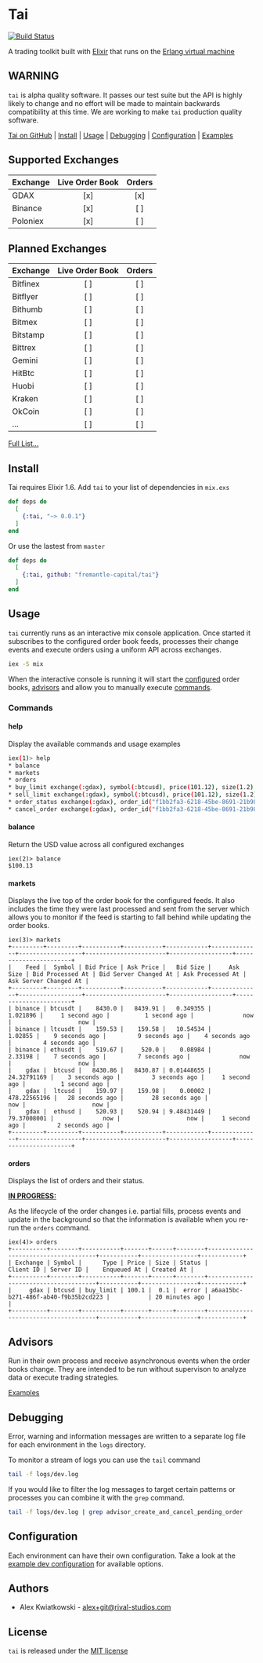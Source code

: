 # Tai
[![Build Status](https://circleci.com/gh/fremantle-capital/tai.png)](https://circleci.com/gh/fremantle-capital/tai)

A trading toolkit built with [Elixir](https://elixir-lang.org/) that runs on the [Erlang virtual machine](http://erlang.org/faq/implementations.html)

## WARNING

`tai` is alpha quality software. It passes our test suite but the API is highly 
likely to change and no effort will be made to maintain backwards compatibility at this time.
We are working to make `tai` production quality software.

[Tai on GitHub](https://github.com/fremantle-capital/tai) | [Install](#install) | [Usage](#usage) | [Debugging](#debugging) | [Configuration](#configuration) | [Examples](./examples)


## Supported Exchanges

| Exchange       | Live Order Book  | Orders |
|----------------|:----:|:--------------:|
| GDAX           | [x] | [x] |
| Binance        | [x] | [ ] |
| Poloniex       | [x] | [ ] |

## Planned Exchanges

| Exchange       | Live Order Book  | Orders |
|----------------|:----:|:--------------:|
| Bitfinex           | [ ] | [ ] |
| Bitflyer           | [ ] | [ ] |
| Bithumb            | [ ] | [ ] |
| Bitmex             | [ ] | [ ] |
| Bitstamp           | [ ] | [ ] |
| Bittrex            | [ ] | [ ] |
| Gemini             | [ ] | [ ] |
| HitBtc             | [ ] | [ ] |
| Huobi              | [ ] | [ ] |
| Kraken             | [ ] | [ ] |
| OkCoin             | [ ] | [ ] |
| ...                | [ ] | [ ] |

[Full List...](./PLANNED_EXCHANGES.md)

## Install

Tai requires Elixir 1.6. Add `tai` to your list of dependencies in `mix.exs`

```elixir
def deps do
  [
    {:tai, "~> 0.0.1"}
  ]
end
```

Or use the lastest from `master`

```elixir
def deps do
  [
    {:tai, github: "fremantle-capital/tai"}
  ]
end
```

## Usage

`tai` currently runs as an interactive mix console application. Once started 
it subscribes to the configured order book feeds, processes their change events 
and execute orders using a uniform API across exchanges.


```bash
iex -S mix
```

When the interactive console is running it will start the [configured](#configuration) 
order books, [advisors](#advisors) and allow you to manually execute [commands](#commands).

### Commands

#### help

Display the available commands and usage examples

```bash
iex(1)> help
* balance
* markets
* orders
* buy_limit exchange(:gdax), symbol(:btcusd), price(101.12), size(1.2)
* sell_limit exchange(:gdax), symbol(:btcusd), price(101.12), size(1.2)
* order_status exchange(:gdax), order_id("f1bb2fa3-6218-45be-8691-21b98157f25a")
* cancel_order exchange(:gdax), order_id("f1bb2fa3-6218-45be-8691-21b98157f25a")
```

#### balance

Return the USD value across all configured exchanges


```
iex(2)> balance
$100.13
```

#### markets

Displays the live top of the order book for the configured feeds. It also 
includes the time they were last processed and sent from the server which 
allows you to monitor if the feed is starting to fall behind while updating 
the order books.

```
iex(3)> markets
+---------+---------+-----------+-----------+------------+--------------+------------------+-----------------------+------------------+-----------------------+
|    Feed |  Symbol | Bid Price | Ask Price |   Bid Size |     Ask Size | Bid Processed At | Bid Server Changed At | Ask Processed At | Ask Server Changed At |
+---------+---------+-----------+-----------+------------+--------------+------------------+-----------------------+------------------+-----------------------+
| binance | btcusdt |    8430.0 |   8439.91 |   0.349355 |     1.021896 |     1 second ago |          1 second ago |              now |                   now |
| binance | ltcusdt |    159.53 |    159.58 |   10.54534 |      1.02855 |    9 seconds ago |         9 seconds ago |    4 seconds ago |         4 seconds ago |
| binance | ethusdt |    519.67 |     520.0 |    0.08984 |      2.33198 |    7 seconds ago |         7 seconds ago |              now |                   now |
|    gdax |  btcusd |   8430.86 |   8430.87 | 0.01448655 |  24.32791169 |    3 seconds ago |         3 seconds ago |     1 second ago |          1 second ago |
|    gdax |  ltcusd |    159.97 |    159.98 |    0.00002 | 478.22565196 |   28 seconds ago |        28 seconds ago |              now |                   now |
|    gdax |  ethusd |    520.93 |    520.94 | 9.48431449 |  79.37008001 |              now |                   now |     1 second ago |         2 seconds ago |
+---------+---------+-----------+-----------+------------+--------------+------------------+-----------------------+------------------+-----------------------+
```

#### orders

Displays the list of orders and their status.

**[IN PROGRESS:](https://github.com/fremantle-capital/tai/tree/order-feed-spike)**

As the lifecycle of the order changes i.e. partial fills, process events and 
update in the background so that the information is available when you re-run 
the `orders` command.

```
iex(4)> orders
+----------+--------+-----------+-------+------+--------+--------------------------------------+-----------+----------------+------------+
| Exchange | Symbol |      Type | Price | Size | Status |                            Client ID | Server ID |    Enqueued At | Created At |
+----------+--------+-----------+-------+------+--------+--------------------------------------+-----------+----------------+------------+
|     gdax | btcusd | buy_limit | 100.1 |  0.1 |  error | a6aa15bc-b271-486f-ab40-f9b35b2cd223 |           | 20 minutes ago |            |
+----------+--------+-----------+-------+------+--------+--------------------------------------+-----------+----------------+------------+
```

## Advisors

Run in their own process and receive asynchronous events when the order books change.
They are intended to be run without supervison to analyze data or execute trading strategies.

[Examples](examples/advisors)

## Debugging

Error, warning and information messages are written to a separate log file for 
each environment in the `logs` directory.

To monitor a stream of logs you can use the `tail` command

```bash
tail -f logs/dev.log
```

If you would like to filter the log messages to target certain patterns or 
processes you can combine it with the `grep` command.

```bash
tail -f logs/dev.log | grep advisor_create_and_cancel_pending_order
```

## Configuration

Each environment can have their own configuration. Take a look at the [example 
dev configuration](config/dev.exs.example) for available options.

## Authors

* Alex Kwiatkowski - alex+git@rival-studios.com

## License

`tai` is released under the [MIT license](./LICENSE.md)
